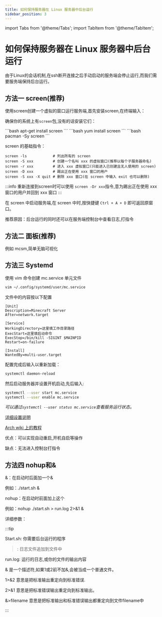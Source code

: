 ```yaml
---
title: 如何保持服务器在 Linux 服务器中后台运行
sidebar_position: 3
---
```


import Tabs from '@theme/Tabs';
import TabItem from '@theme/TabItem';

# 如何保持服务器在 Linux 服务器中后台运行

由于Linux的会话机制,在ssh断开连接之后手动启动的服务端会停止运行,而我们需要服务端保持后台运行。

## 方法一 screen(推荐)

使用screen创建一个虚拟的窗口运行服务端,首先安装screen,在终端输入：

确保你的系统上有`screen`包,没有的话安装它们：

<Tabs>
    <TabItem value="debian" label="Debian/Ubuntu Linux" default>
        ```bash
        apt-get install screen
        ```
    </TabItem>
    <TabItem value="redhat" label="CentOS/Redhat Linux">
        ```bash
        yum install screen
        ```
    </TabItem>
    <TabItem value="arch" label="Arch Linux">
        ```bash
         pacman -Sy screen
        ```
    </TabItem>
</Tabs>

screen 的基础指令：

```
screen -ls            # 列出所有的 screen
screen -S xxx         # 创建一个名叫 xxx 的虚拟窗口(推荐以每个子服务器命名)
screen -r xxx         # 进入 xxx 虚拟窗口(只能进入已创建且无人使用的 screen)
screen -D xxx         # 踢出正在使用 xxx 窗口的用户
screen -S xxx -X quit # 删除 xxx 窗口(在 screen 中输入 exit 也可以删除)
```

:::info
重新连接到screen时可以使用 `screen -Dr xxx`指令,意为踢出正在使用 xxx 窗口的用户并回到 xxx 窗口
:::

在 screen 中启动服务端,在 screen 中时,按快捷键 `Ctrl + A + D` 即可返回原窗口。

推荐原因：后台运行的同时还可以在服务端控制台中查看日志,打指令

## 方法二  面板(推荐)

例如 mcsm,简单无脑可视化

## 方法三 Systemd

使用 vim 命令创建 mc.service 单元文件

```bash
vim ~/.config/systemd/user/mc.service
```

文件中的内容按以下配置

```
[Unit]
Description=Minecraft Server
After=network.target

[Service]
WorkingDirectory=这里填工作目录路径
ExecStart=这里填启动命令
ExecStop=/bin/kill -SIGINT $MAINPID
Restart=on-failure

[Install]
WantedBy=multi-user.target
```

配置完成后输入以重新加载：

```bash
systemctl daemon-reload
```

然后启动服务器并设置开机启动,先后输入:

```bash
systemctl --user start mc.service
systemctl --user enable mc.service
```

_可以通过`systemctl --user status mc.service`查看服务运行状态。_

[详细设置说明](https://blog.csdn.net/WHQ78164/article/details/132956725)

[Arch wiki 上的教程](https://wiki.archlinuxcn.org/wiki/Systemd#%E7%BC%96%E5%86%99%E5%8D%95%E5%85%83%E6%96%87%E4%BB%B6)

优点：可以实现自动重启,开机自启等操作

缺点：无法进入控制台打指令

## 方法四 nohup和&

&：在启动时后面加一个&

例如：./start.sh &

nohup：在启动时前面加上这个

例如：nohup ./start.sh > run.log 2>&1 &

详细参数：

:::tip

Start.sh: 你需要后台运行的程序

>: 日志文件追加到文件中

run.log: 运行的日志,或你的文件的输出内容

& 是一个描述符,如果1或2前不加&,会被当成一个普通文件。

1>&2 意思是把标准输出重定向到标准错误.

2>&1 意思是把标准错误输出重定向到标准输出。

&>filename 意思是把标准输出和标准错误输出都重定向到文件filename中

:::
